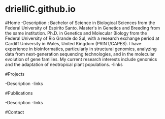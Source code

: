 # drielliC.github.io



 #Home
 -Description : Bachelor of Science in Biological Sciences from the Federal University of Espírito Santo. Master's in Genetics and Breeding from the same institution. Ph.D. in Genetics and Molecular Biology from the Federal University of Rio Grande do Sul, with a research exchange period at Cardiff University in Wales, United Kingdom (PRINT/CAPES). I have experience in bioinformatics, particularly in structural genomics, analyzing data from next-generation sequencing technologies, and in the molecular evolution of gene families. My current research interests include genomics and the adaptation of neotropical plant populations.
 -links
 
 #Projects
 
 -Description
 -links
 
 #Publications
 
 -Description
 -links
 
 #Contact
